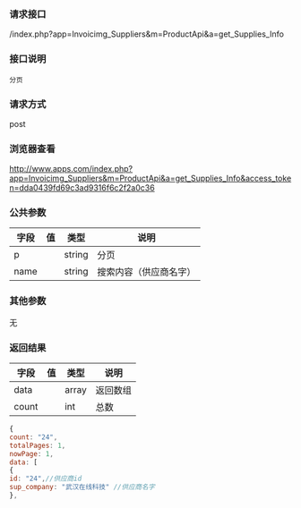 ### **请求接口**
/index.php?app=Invoicimg_Suppliers&m=ProductApi&a=get_Supplies_Info

### **接口说明**
`分页`

### **请求方式**
post

### **浏览器查看**
http://www.apps.com/index.php?app=Invoicimg_Suppliers&m=ProductApi&a=get_Supplies_Info&access_token=dda0439fd69c3ad9316f6c2f2a0c36

### **公共参数** 
|字段       |值             |类型    |说明           |
| --------- |--------      |--------|--------       |
|p          |              |string |分页         |
|name       |              |string |搜索内容（供应商名字）|
### **其他参数**
无

### **返回结果**
|字段       |值             |类型    |说明           |
| --------- |--------      |--------|--------       |
|data      |         | array |返回数组 |
|count      |         | int | 总数 |

``` javascript
{
count: "24",
totalPages: 1,
nowPage: 1,
data: [
{
id: "24",//供应商id
sup_company: "武汉在线科技" //供应商名字
},